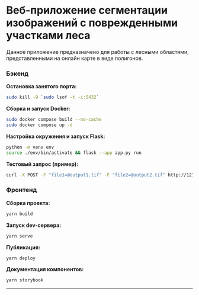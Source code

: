 # Веб-приложение сегментации изображений с поврежденными участками леса

Данное приложение предназначено для работы с лесными областями, представленными на онлайн карте в виде полигонов.

### Бэкенд

**Остановка занятого порта:**
```bash
sudo kill -9 `sudo lsof -t -i:5432`
```

**Сборка и запуск Docker:**
```bash
sudo docker compose build --no-cache
sudo docker compose up -d
```

**Настройка окружения и запуск Flask:**
```bash
python -m venv env
source ./env/bin/activate && flask --app app.py run
```

**Тестовый запрос (пример):**
```bash
curl -X POST -F "file1=@output1.tif" -F "file2=@output2.tif" http://127.0.0.1:5000/get_polygons/
```

### Фронтенд

**Сборка проекта:**
```bash
yarn build
```

**Запуск dev-сервера:**
```bash
yarn serve
```

**Публикация:**
```bash
yarn deploy
```

**Документация компонентов:**
```bash
yarn storybook
```

---
